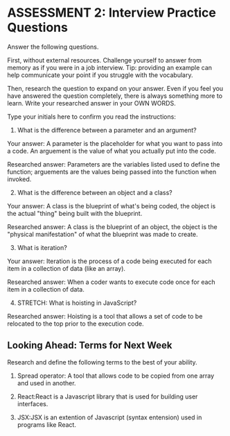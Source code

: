 # ASSESSMENT 2: Interview Practice Questions

Answer the following questions.

First, without external resources. Challenge yourself to answer from memory as if you were in a job interview. Tip: providing an example can help communicate your point if you struggle with the vocabulary.

Then, research the question to expand on your answer. Even if you feel you have answered the question completely, there is always something more to learn. Write your researched answer in your OWN WORDS.

Type your initials here to confirm you read the instructions:

1. What is the difference between a parameter and an argument?

Your answer: A parameter is the placeholder for what you want to pass into a code. An arguement is the value of what you actually put into the code.

Researched answer: Parameters are the variables listed used to define the function; arguements are the values being passed into the function when invoked.

2. What is the difference between an object and a class?

Your answer: A class is the blueprint of what's being coded, the object is the actual "thing" being built with the blueprint.

Researched answer: A class is the blueprint of an object, the object is the "physical manifestation" of what the blueprint was made to create.

3. What is iteration? 

Your answer: Iteration is the process of a code being executed for each item in a collection of data (like an array).

Researched answer: When a coder wants to execute code once for each item in a collection of data.

4. STRETCH: What is hoisting in JavaScript? 

Researched answer: Hoisting is a tool that allows a set of code to be relocated to the top prior to the execution code.

## Looking Ahead: Terms for Next Week

Research and define the following terms to the best of your ability.

1. Spread operator: A tool that allows code to be copied from one array and used in another.

2. React:React is a Javascript library that is used for building user interfaces.

3. JSX:JSX is an extention of Javascript (syntax entension) used in programs like React.
